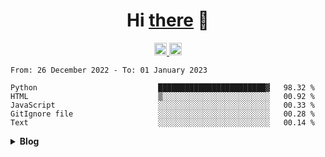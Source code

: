<h1 align="center">Hi <a href="https://glyb.github.io" target="_blank">there</a> 👋</h1>
<div align="center">
  <a href="https://discord.gg/FVVhEG5y2g">
  <img alt="Discord" width="20px" src="https://raw.githubusercontent.com/peterthehan/peterthehan/master/assets/discord.svg" />
  </a>
  <a href="#">
  <img alt="LinkedIN" width="20px" src="https://raw.githubusercontent.com/peterthehan/peterthehan/master/assets/linkedin.svg" />
  </a>
</div>

 <!--START_SECTION:waka-->

```text
From: 26 December 2022 - To: 01 January 2023

Python                           ████████████████████████▓   98.32 %
HTML                             ▒░░░░░░░░░░░░░░░░░░░░░░░░   00.92 %
JavaScript                       ░░░░░░░░░░░░░░░░░░░░░░░░░   00.33 %
GitIgnore file                   ░░░░░░░░░░░░░░░░░░░░░░░░░   00.28 %
Text                             ░░░░░░░░░░░░░░░░░░░░░░░░░   00.14 %
```

<!--END_SECTION:waka-->
<details close="true">
 
    <div align="center">
 <a href="https://www.data-card-for-spotify.com/card?user_id=31ix4ckou3aao6scmi4bfgrspzim">
  <img src="https://www.data-card-for-spotify.com/api/card?user_id=31ix4ckou3aao6scmi4bfgrspzim" alt="Data Card for Spotify">
</a>
  </div>
  
  <summary><b>Blog</b></summary>

  
 </details>




 
